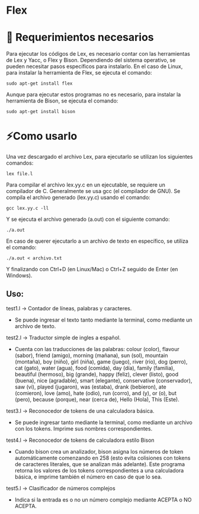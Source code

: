 # Flex



# 🧷 Requerimientos necesarios

Para ejecutar los códigos de Lex, es necesario contar con las herramientas de Lex y Yacc, o Flex y Bison. Dependiendo del sistema operativo, se pueden necesitar pasos específicos para instalarlo. En el caso de Linux, para instalar la herramienta de Flex, se ejecuta el comando:

```
sudo apt-get install flex
```

Aunque para ejecutar estos programas no es necesario, para instalar la herramienta de Bison, se ejecuta el comando:

```
sudo apt-get install bison
```

# ⚡Como usarlo

Una vez descargado el archivo Lex, para ejecutarlo se utilizan los siguientes comandos:

```
lex file.l 
```

Para compilar el archivo lex.yy.c en un ejecutable, se requiere un compilador de C. Generalmente se usa gcc (el compilador de GNU). Se compila el archivo generado (lex.yy.c) usando el comando:

```
gcc lex.yy.c -ll
```

Y se ejecuta el archivo generado (a.out) con el siguiente comando:

```
./a.out
```

En caso de querer ejecutarlo a un archivo de texto en específico, se utiliza el comando:

```
./a.out < archivo.txt
```

Y finalizando con Ctrl+D (en Linux/Mac) o Ctrl+Z seguido de Enter (en Windows).


## Uso:

test1.l -> Contador de líneas, palabras y caracteres.

- Se puede ingresar el texto tanto mediante la terminal, como mediante un archivo de texto.
  
test2.l -> Traductor simple de ingles a español.

- Cuenta con las traducciones de las palabras: colour (color), flavour (sabor), friend (amigo), morning (mañana), sun (sol), mountain (montaña), boy (niño), girl (niña), game (juego), river (río), dog (perro), cat (gato), water (agua), food (comida), day (día), family (familia), beautiful (hermoso), big (grande), happy (feliz), clever (listo), good (buena), nice (agradable), smart (elegante), conservative (conservador), saw (vi), played (jugaron), was (estaba), drank (bebieron), ate (comieron), love (amo), hate (odio), run (corro), and (y), or (o), but (pero), because (porque), near (cerca de), Hello (Hola), This (Este).

test3.l -> Reconocedor de tokens de una calculadora básica.

- Se puede ingresar tanto mediante la terminal, como mediante un archivo con los tokens. Imprime sus nombres correspondientes.

test4.l -> Reconocedor de tokens de calculadora estilo Bison

- Cuando bison crea un analizador, bison asigna los números de token automáticamente comenzando en 258 (esto evita colisiones con tokens de caracteres literales, que se analizan más adelante). Este programa retorna los valores de los tokens correspondientes a una calculadora básica, e imprime también el número en caso de que lo sea.

test5.l -> Clasificador de números complejos

- Indica si la entrada es o no un número complejo mediante ACEPTA o NO ACEPTA.
